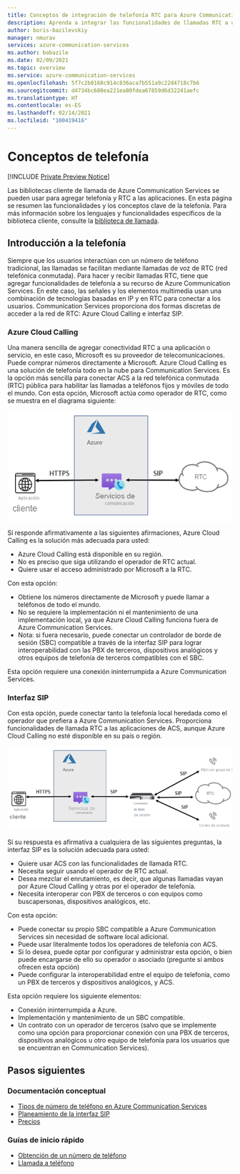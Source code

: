 ```yaml
---
title: Conceptos de integración de telefonía RTC para Azure Communication Services
description: Aprenda a integrar las funcionalidades de llamadas RTC a una aplicación de Azure Communication Services.
author: boris-bazilevskiy
manager: nmurav
services: azure-communication-services
ms.author: bobazile
ms.date: 02/09/2021
ms.topic: overview
ms.service: azure-communication-services
ms.openlocfilehash: 5f7c2b0168c914c836aca7b551a9c22d4718c7b6
ms.sourcegitcommit: d4734bc680ea221ea80fdea67859d6d32241aefc
ms.translationtype: HT
ms.contentlocale: es-ES
ms.lasthandoff: 02/14/2021
ms.locfileid: "100419416"
---
```

# <a name="telephony-concepts"></a>Conceptos de telefonía

[!INCLUDE [Private Preview Notice](../../includes/private-preview-include.md)]

Las bibliotecas cliente de llamada de Azure Communication Services se pueden usar para agregar telefonía y RTC a las aplicaciones. En esta página se resumen las funcionalidades y los conceptos clave de la telefonía. Para más información sobre los lenguajes y funcionalidades específicos de la biblioteca cliente, consulte la [biblioteca de llamada](../../quickstarts/voice-video-calling/calling-client-samples.md).

## <a name="overview-of-telephony"></a>Introducción a la telefonía
Siempre que los usuarios interactúan con un número de teléfono tradicional, las llamadas se facilitan mediante llamadas de voz de RTC (red telefónica conmutada). Para hacer y recibir llamadas RTC, tiene que agregar funcionalidades de telefonía a su recurso de Azure Communication Services. En este caso, las señales y los elementos multimedia usan una combinación de tecnologías basadas en IP y en RTC para conectar a los usuarios. Communication Services proporciona dos formas discretas de acceder a la red de RTC: Azure Cloud Calling e interfaz SIP.

### <a name="azure-cloud-calling"></a>Azure Cloud Calling

Una manera sencilla de agregar conectividad RTC a una aplicación o servicio, en este caso, Microsoft es su proveedor de telecomunicaciones. Puede comprar números directamente a Microsoft. Azure Cloud Calling es una solución de telefonía todo en la nube para Communication Services. Es la opción más sencilla para conectar ACS a la red telefónica conmutada (RTC) pública para habilitar las llamadas a teléfonos fijos y móviles de todo el mundo. Con esta opción, Microsoft actúa como operador de RTC, como se muestra en el diagrama siguiente:

![Diagrama de Azure Cloud Calling.](../media/telephony-concept/azure-calling-diagram.png)

Si responde afirmativamente a las siguientes afirmaciones, Azure Cloud Calling es la solución más adecuada para usted:
- Azure Cloud Calling está disponible en su región.
- No es preciso que siga utilizando el operador de RTC actual.
- Quiere usar el acceso administrado por Microsoft a la RTC.

Con esta opción:
- Obtiene los números directamente de Microsoft y puede llamar a teléfonos de todo el mundo.
- No se requiere la implementación ni el mantenimiento de una implementación local, ya que Azure Cloud Calling funciona fuera de Azure Communication Services.
- Nota: si fuera necesario, puede conectar un controlador de borde de sesión (SBC) compatible a través de la interfaz SIP para lograr interoperabilidad con las PBX de terceros, dispositivos analógicos y otros equipos de telefonía de terceros compatibles con el SBC.

Esta opción requiere una conexión ininterrumpida a Azure Communication Services.

### <a name="sip-interface"></a>Interfaz SIP

Con esta opción, puede conectar tanto la telefonía local heredada como el operador que prefiera a Azure Communication Services. Proporciona funcionalidades de llamada RTC a las aplicaciones de ACS, aunque Azure Cloud Calling no esté disponible en su país o región. 

![Diagrama de la interfaz SIP.](../media/telephony-concept/sip-interface-diagram.png)

Si su respuesta es afirmativa a cualquiera de las siguientes preguntas, la interfaz SIP es la solución adecuada para usted:

- Quiere usar ACS con las funcionalidades de llamada RTC.
- Necesita seguir usando el operador de RTC actual.
- Desea mezclar el enrutamiento, es decir, que algunas llamadas vayan por Azure Cloud Calling y otras por el operador de telefonía.
- Necesita interoperar con PBX de terceros o con equipos como buscapersonas, dispositivos analógicos, etc.

Con esta opción:

- Puede conectar su propio SBC compatible a Azure Communication Services sin necesidad de software local adicional.
- Puede usar literalmente todos los operadores de telefonía con ACS.
- Si lo desea, puede optar por configurar y administrar esta opción, o bien puede encargarse de ello su operador o asociado (pregunte si ambos ofrecen esta opción)
- Puede configurar la interoperabilidad entre el equipo de telefonía, como un PBX de terceros y dispositivos analógicos, y ACS.

Esta opción requiere los siguiente elementos:

- Conexión ininterrumpida a Azure.
- Implementación y mantenimiento de un SBC compatible.
- Un contrato con un operador de terceros (salvo que se implemente como una opción para proporcionar conexión con una PBX de terceros, dispositivos analógicos u otro equipo de telefonía para los usuarios que se encuentran en Communication Services).

## <a name="next-steps"></a>Pasos siguientes

### <a name="conceptual-documentation"></a>Documentación conceptual

- [Tipos de número de teléfono en Azure Communication Services](./plan-solution.md)
- [Planeamiento de la interfaz SIP](./sip-interface-infrastructure.md)
- [Precios](../pricing.md)

### <a name="quickstarts"></a>Guías de inicio rápido

- [Obtención de un número de teléfono](../../quickstarts/telephony-sms/get-phone-number.md)
- [Llamada a teléfono](../../quickstarts/voice-video-calling/pstn-call.md)
